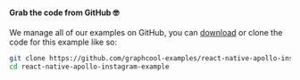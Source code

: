 #### Grab the code from GitHub 🤓

We manage all of our examples on GitHub, you can [download](https://github.com/graphcool-examples/react-native-apollo-instagram-example) or clone the code for this example like so:

```sh
git clone https://github.com/graphcool-examples/react-native-apollo-instagram-example.git
cd react-native-apollo-instagram-example
```